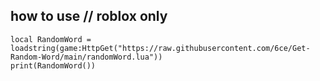 ## how to use // roblox only

```
local RandomWord = loadstring(game:HttpGet("https://raw.githubusercontent.com/6ce/Get-Random-Word/main/randomWord.lua"))
print(RandomWord())
```
